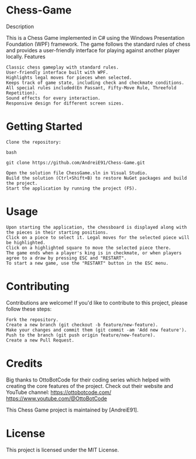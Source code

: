 # Chess-Game

Description

This is a Chess Game implemented in C# using the Windows Presentation Foundation (WPF) framework. The game follows the standard rules of chess and provides a user-friendly interface for playing against another player locally.
Features

    Classic chess gameplay with standard rules.
    User-friendly interface built with WPF.
    Highlights legal moves for pieces when selected.
    Keeps track of game state, including check and checkmate conditions.
    All special rules included(En Passant, Fifty-Move Rule, Threefold Repetition).
    Sound effects for every interaction.
    Responsive design for different screen sizes.

# Getting Started

    Clone the repository:

    bash

    git clone https://github.com/AndreiE91/Chess-Game.git

    Open the solution file ChessGame.sln in Visual Studio.
    Build the solution (Ctrl+Shift+B) to restore NuGet packages and build the project.
    Start the application by running the project (F5).

# Usage

    Upon starting the application, the chessboard is displayed along with the pieces in their starting positions.
    Click on a piece to select it. Legal moves for the selected piece will be highlighted.
    Click on a highlighted square to move the selected piece there.
    The game ends when a player's king is in checkmate, or when players agree to a draw by pressing ESC and "RESTART".
    To start a new game, use the "RESTART" button in the ESC menu.

# Contributing

Contributions are welcome! If you'd like to contribute to this project, please follow these steps:

    Fork the repository.
    Create a new branch (git checkout -b feature/new-feature).
    Make your changes and commit them (git commit -am 'Add new feature').
    Push to the branch (git push origin feature/new-feature).
    Create a new Pull Request.

# Credits

Big thanks to OttoBotCode for their coding series which helped with creating the core features of the project.
Check out their website and YouTube channel:
https://ottobotcode.com/
https://www.youtube.com/@OttoBotCode

This Chess Game project is maintained by [AndreiE91].

# License

This project is licensed under the MIT License.
